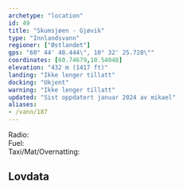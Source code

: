```yaml
---
archetype: "location"
id: 49
title: "Skumsjøen - Gjøvik"
type: "Innlandsvann"
regioner: ["Østlandet"]
gps: "60° 44' 48.444\", 10° 32' 25.728\""
coordinates: [60.74679,10.54048]
elevation: "432 m (1417 ft)"
landing: "Ikke lenger tillatt"
docking: "Ukjent"
warning: "Ikke lenger tillatt"
updated: "Sist oppdatert januar 2024 av mikael"
aliases:
- /vann/187
---
```


Radio:\
Fuel:\
Taxi/Mat/Overnatting:

## Lovdata


